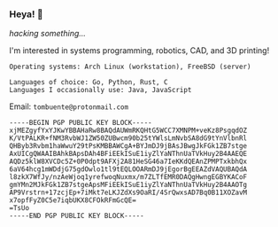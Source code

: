 ### Heya! 👋
*hacking something...*

I'm interested in systems programming, robotics, CAD, and 3D printing!
```
Operating systems: Arch Linux (workstation), FreeBSD (server)

Languages of choice: Go, Python, Rust, C
Languages I occasionally use: Java, JavaScript
```

Email: `tombuente@protonmail.com`
```
-----BEGIN PGP PUBLIC KEY BLOCK-----
xjMEZgyfYxYJKwYBBAHaRw8BAQdAUWmRKQHtG5WCC7XMNPM+veKz8PsgqdOZ
K/VtPALKR+fNM3RvbWJ1ZW50ZUBwcm90b25tYWlsLmNvbSA8dG9tYnVlbnRl
QHByb3Rvbm1haWwuY29tPsKMBBAWCgA+BYJmDJ9jBAsJBwgJkFGk1ZB7stge
AxUICgQWAAIBAhkBApsDAh4BFiEEkISuE1iyZlYaNThnUaTVkHuy2B4AAEQE
AQDz5klW8XVCDc5Z+0P0dpt9AFXj2A81HeSG46a7IeKKdQEAnZPMPTxkbhQx
6aV64hcg1mWDdjG75gdOwlo1tl9tEQLOOARmDJ9jEgorBgEEAZdVAQUBAQdA
l8zkX7WfJy/nzAeWjoq1yrefwoqNuxmx/m7ZLTfEMR0DAQgHwngEGBYKACoF
gmYMn2MJkFGk1ZB7stgeApsMFiEEkISuE1iyZlYaNThnUaTVkHuy2B4AAOTg
AP9Vrstrn+17zcjEp+7iMkt7eLKJZdXs9OaRI/4SrQwxsAD7Bq0B11XOZavM
x7opfFyZ0C5e7iqbUKX8CFOkRFmGcQE=
=TsUo
-----END PGP PUBLIC KEY BLOCK-----
```
